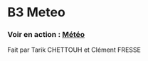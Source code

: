 # B3 Meteo

### Voir en action : [Météo](https://meteo.hackernwar.com)

Fait par Tarik CHETTOUH et Clément FRESSE
